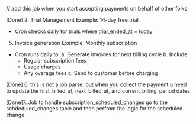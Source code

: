 // add this job when you start accepting payments on behalf of other folks

<!-- 1. Job to handle subscription renewal/billing

Example: Monthly subscription of $50
- Cron checks daily for subscriptions where next_billed_at = today
- For each subscription due:
  a. Attempt to charge the customer $50
  b. If successful:
     - Update next_billed_at to next month
     - Generate invoice
  c. If failed:
     - Mark for retry
     - Update status to past_due -->

[Done] 2. Trial Management
Example: 14-day free trial

- Cron checks daily for trials where trial_ended_at = today

5. Invoice generation
   Example: Monthly subscription

- Cron runs daily to:
  a. Generate invoices for next billing cycle
  b. Include:
  - Regular subscription fees
  - Usage charges
  - Any overage fees
    c. Send to customer before charging

[Done] 6. this is not a job parse, but when you collect the payment u need to update the
first_billed_at, next_billed_at, and current_billing_period dates

[Done]7. Job to handle subscription_scheduled_changes
go to the schdeduled_changes table and then perfrom the logic for the scheduled change
